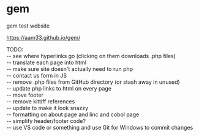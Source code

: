 # gem
gem test website

<https://aam33.github.io/gem/>

TODO:<br>
-- see where hyperlinks go (clicking on them downloads .php files)<br>
-- translate each page into html<br>
-- make sure site doesn't actually need to run php<br>
-- contact us form in JS<br>
-- remove .php files from GitHub directory (or stash away in unused)<br>
-- update php links to html on every page<br>
-- move footer<br>
-- remove kittiff references<br>
-- update to make it look snazzy<br>
-- formatting on about page and linc and cobol page<br>
-- simplify header/footer code?<br>
-- use VS code or something and use Git for Windows to commit changes<br>
